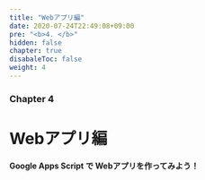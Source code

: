 ```yaml
---
title: "Webアプリ編"
date: 2020-07-24T22:49:08+09:00
pre: "<b>4. </b>"
hidden: false
chapter: true
disabaleToc: false
weight: 4
---
```


### Chapter 4

# Webアプリ編

#### Google Apps Script で Webアプリを作ってみよう！
